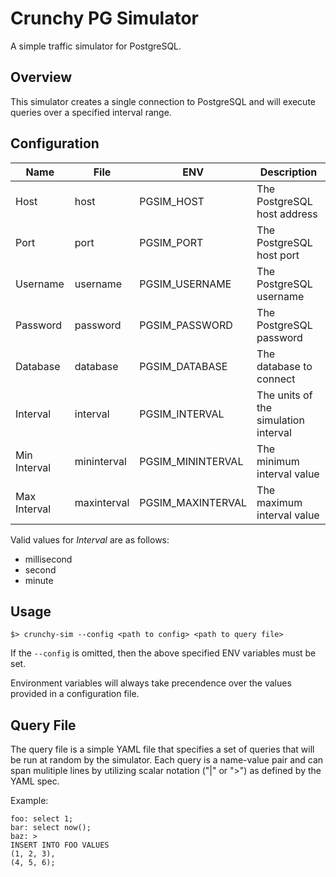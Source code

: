 # Crunchy PG Simulator

A simple traffic simulator for PostgreSQL.

## Overview

This simulator creates a single connection to PostgreSQL and will execute
queries over a specified interval range.

## Configuration


| Name         | File        | ENV               | Description                          |
| ------------ | ----------- | ----------------- | ------------------------------------ |
| Host         | host        | PGSIM_HOST        | The PostgreSQL host address          |
| Port         | port        | PGSIM_PORT        | The PostgreSQL host port             |
| Username     | username    | PGSIM_USERNAME    | The PostgreSQL username              |
| Password     | password    | PGSIM_PASSWORD    | The PostgreSQL password              |
| Database     | database    | PGSIM_DATABASE    | The database to connect              |
| Interval     | interval    | PGSIM_INTERVAL    | The units of the simulation interval |
| Min Interval | mininterval | PGSIM_MININTERVAL | The minimum interval value           |
| Max Interval | maxinterval | PGSIM_MAXINTERVAL | The maximum interval value           |\

Valid values for *Interval* are as follows:

* millisecond
* second
* minute

## Usage

```
$> crunchy-sim --config <path to config> <path to query file>
```

If the `--config` is omitted, then the above specified ENV variables must be set.

Environment variables will always take precendence over the values provided in
a configuration file.

## Query File


The query file is a simple YAML file that specifies a set of queries that will
be run at random by the simulator.  Each query is a name-value pair and can span
mulitiple lines by utilizing scalar notation ("|" or ">") as defined by the
YAML spec.

Example:

```
foo: select 1;
bar: select now();
baz: >
INSERT INTO FOO VALUES
(1, 2, 3),
(4, 5, 6);
```

